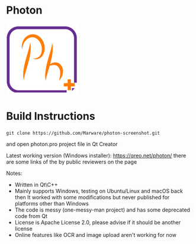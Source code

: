 # Photon

![alt text](https://github.com/Marware/photon-screenshot/raw/main/photon-02.png?raw=true)


# Build Instructions
`git clone https://github.com/Marware/photon-screenshot.git`

and open photon.pro project file in Qt Creator

Latest working version (Windows installer): https://qreo.net/photon/ there are some links of the by public reviewers on the page

Notes:
- Written in Qt\C++
- Mainly supports Windows, testing on Ubuntu/Linux and macOS back then It worked with some modifications but never published for platforms other than Windows
- The code is messy (one-messy-man project) and has some deprecated code from Qt
- License is Apache License 2.0, please advise if it should be another license
- Online features like OCR and image upload aren't working for now
